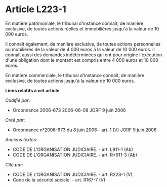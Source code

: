 # Article L223-1

En matière patrimoniale, le tribunal d'instance connaît, de manière exclusive, de toutes actions réelles et immobilières
jusqu'à la valeur de 10 000 euros.

Il connaît également, de manière exclusive, de toutes actions personnelles ou mobilières de la valeur de 4 000 euros à la
valeur de 10 000 euros. Il connaît aussi des demandes indéterminées qui ont pour origine l'exécution d'une obligation dont le
montant est compris entre 4 000 euros et 10 000 euros.

En matière commerciale, le tribunal d'instance connaît, de manière exclusive, de toutes actions jusqu'à la valeur de 10 000
euros.

**Liens relatifs à cet article**

_Codifié par_:

  - Ordonnance 2006-673 2006-06-08 JORF 9 juin 2006

_Créé par_:

  - Ordonnance n°2006-673 du 8 juin 2006 - art. 1 (V) JORF 9 juin 2006

_Anciens textes_:

  - CODE DE L'ORGANISATION JUDICIAIRE. - art. L911-1 (Ab)
  - CODE DE L'ORGANISATION JUDICIAIRE. - art. R*911-3 (Ab)

_Cité par_:

  - CODE DE L'ORGANISATION JUDICIAIRE. - art. R223-1 (V)
  - Code de la sécurité sociale. - art. R167-7 (V)
